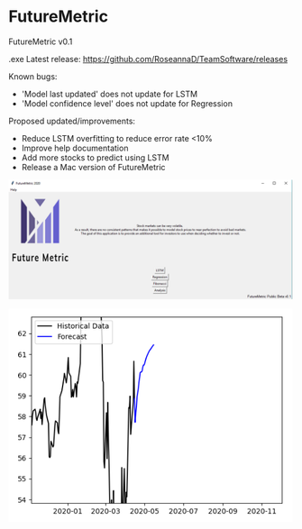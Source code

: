 # FutureMetric

FutureMetric v0.1

.exe Latest release: https://github.com/RoseannaD/TeamSoftware/releases

Known bugs:
* 'Model last updated' does not update for LSTM
* 'Model confidence level' does not update for Regression
         
Proposed updated/improvements:
* Reduce LSTM overfitting to reduce error rate <10%
* Improve help documentation
* Add more stocks to predict using LSTM
* Release a Mac version of FutureMetric

 ![Home Screen](https://raw.githubusercontent.com/RoseannaD/TeamSoftware/master/Images/GUI/Home.PNG "Home Screen")
 

 
  ![LSTM Prediction](https://github.com/RoseannaD/TeamSoftware/blob/master/Images/LSTM/LSTM_graph_zoom.PNG?raw=true "LSTM Prediction")
